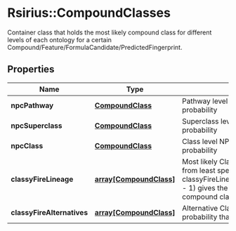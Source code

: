 # Rsirius::CompoundClasses

Container class that holds the most likely compound class for different levels of each ontology for a  certain Compound/Feature/FormulaCandidate/PredictedFingerprint.

## Properties
Name | Type | Description | Notes
------------ | ------------- | ------------- | -------------
**npcPathway** | [**CompoundClass**](CompoundClass.md) | Pathway level NPC class with the highest probability | [optional] 
**npcSuperclass** | [**CompoundClass**](CompoundClass.md) | Superclass level NPC class with the highest probability | [optional] 
**npcClass** | [**CompoundClass**](CompoundClass.md) | Class level NPC class with the highest probability | [optional] 
**classyFireLineage** | [**array[CompoundClass]**](CompoundClass.md) | Most likely ClassyFire lineage from ordered from least specific to most specific class  classyFireLineage.get(classyFireLineage.size() - 1) gives the most specific ClassyFire compound class annotation | [optional] 
**classyFireAlternatives** | [**array[CompoundClass]**](CompoundClass.md) | Alternative ClassyFire classes with high probability that do not fit into the linage | [optional] 



